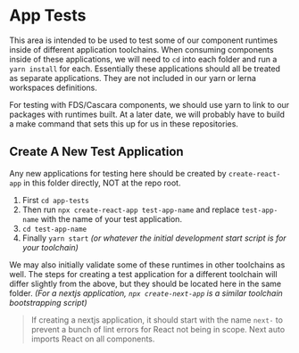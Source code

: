 # App Tests

This area is intended to be used to test some of our component runtimes inside of different application toolchains. When consuming components inside of these applications, we will need to `cd` into each folder and run a `yarn install` for each. Essentially these applications should all be treated as separate applications. They are not included in our yarn or lerna workspaces definitions.

For testing with FDS/Cascara components, we should use yarn to link to our packages with runtimes built. At a later date, we will probably have to build a make command that sets this up for us in these repositories.

## Create A New Test Application

Any new applications for testing here should be created by `create-react-app` in this folder directly, NOT at the repo root.

1. First `cd app-tests`
2. Then run `npx create-react-app test-app-name` and replace `test-app-name` with the name of your test application.
3. `cd test-app-name`
4. Finally `yarn start` _(or whatever the initial development start script is for your toolchain)_

We may also initially validate some of these runtimes in other toolchains as well. The steps for creating a test application for a different toolchain will differ slightly from the above, but they should be located here in the same folder. _(For a nextjs application, `npx create-next-app` is a similar toolchain bootstrapping script)_

> If creating a nextjs application, it should start with the name `next-` to prevent a bunch of lint errors for React not being in scope. Next auto imports React on all components.
